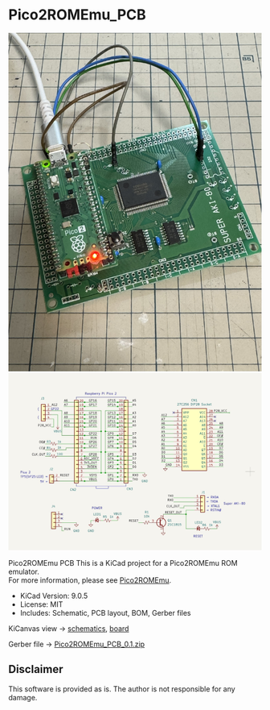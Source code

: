# Pico2ROMEmu\_PCB
![Pico2ROMEmu_PCB img](./IMG/Pico2ROMEmu_PCB_img1.jpg)
![Pico2ROMEmu_PCB sch](./IMG/Pico2ROMEmu_PCB_SCH.jpg)

Pico2ROMEmu PCB
This is a KiCad project for a Pico2ROMEmu ROM emulator.  
For more information, please see [Pico2ROMEmu](https://github.com/kyo-ta04/Pico2ROMEmuBR).  
- KiCad Version: 9.0.5  
- License: MIT  
- Includes: Schematic, PCB layout, BOM, Gerber files  

KiCanvas view ->
[schematics](https://kicanvas.org/?github=https%3A%2F%2Fgithub.com%2Fkyo-ta04%2FPico2ROMEmu_PCB%2Fblob%2Fmaster%2FPico2ROMEmu_PCB.kicad_sch), 
[board](https://kicanvas.org/?github=https%3A%2F%2Fgithub.com%2Fkyo-ta04%2FPico2ROMEmu_PCB%2Fblob%2Fmaster%2FPico2ROMEmu_PCB.kicad_pcb)  

Gerber file -> [Pico2ROMEmu_PCB_0.1.zip](https://github.com/kyo-ta04/Pico2ROMEmu_PCB/blob/master/production/Pico2ROMEmu_PCB_0.1.zip)

## Disclaimer
This software is provided as is. The author is not responsible for any damage.
